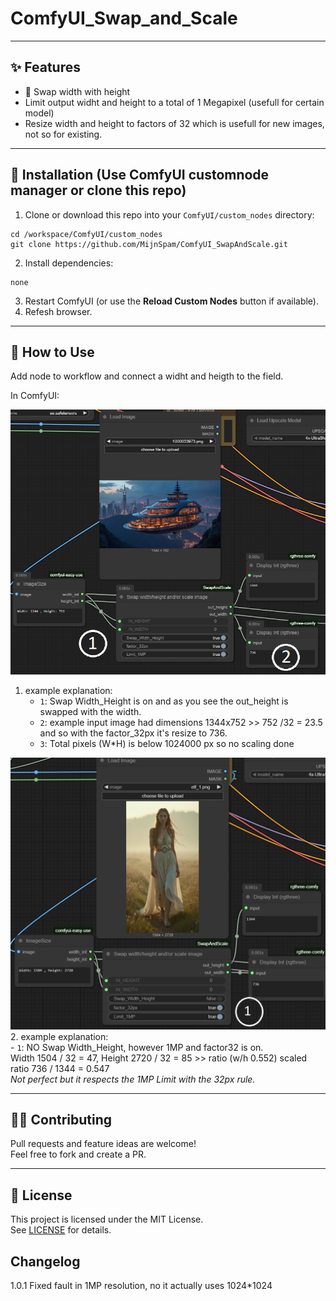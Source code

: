 # ComfyUI_Swap_and_Scale <br />

---

## ✨ Features

- 🔗 Swap width with height
- Limit output widht and height to a total of 1 Megapixel (usefull for certain model)
- Resize width and height to factors of 32 which is usefull for new images, not so for existing.

---

## 🔧 Installation (Use ComfyUI customnode manager or clone this repo)

1. Clone or download this repo into your `ComfyUI/custom_nodes` directory:

```
cd /workspace/ComfyUI/custom_nodes
git clone https://github.com/MijnSpam/ComfyUI_SwapAndScale.git
```

2. Install dependencies:

```
none
```

3. Restart ComfyUI (or use the **Reload Custom Nodes** button if available).
4. Refesh browser.

---

## 🧩 How to Use

Add node to workflow and connect a widht and heigth to the field. 

In ComfyUI:

![ComfyUI Node](images/Example1.png)
1. example explanation:
    - `1`: Swap Width_Height is on and as you see the out_height is swapped with the width.
    - `2`: example input image had dimensions 1344x752 >> 752 /32 = 23.5 and so with the factor_32px it's resize to 736.
    - `3`: Total pixels (W*H) is below 1024000 px so no scaling done

 ![ComfyUI Node](images/Example2.png)
2. example explanation:<br>
    - `1`: NO Swap Width_Height, however 1MP and factor32 is on. <br>
    Width 1504 / 32 = 47, Height 2720 / 32 = 85 >> ratio (w/h 0.552) scaled ratio 736 / 1344 = 0.547<br>
     _Not perfect but it respects the 1MP Limit with the 32px rule._

---


## 🧑‍💻 Contributing

Pull requests and feature ideas are welcome!  
Feel free to fork and create a PR.

---

## 📄 License

This project is licensed under the MIT License.  
See [LICENSE](./LICENSE) for details.

## Changelog

1.0.1 Fixed fault in 1MP resolution, no it actually uses 1024*1024